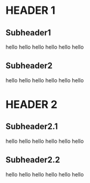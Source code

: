 # HEADER 1 
## Subheader1 
hello hello hello 
hello hello hello 
## Subheader2 
hello hello hello 
hello hello hello 
# HEADER 2 
## Subheader2.1 
hello hello hello 
hello hello hello 
## Subheader2.2 
hello hello hello 
hello hello hello 

